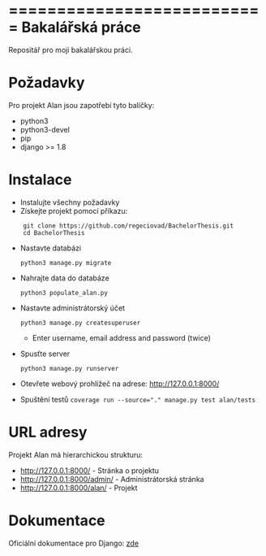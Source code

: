 ===========================
Bakalářská práce
===========================
Repositář pro moji bakalářskou práci.

Požadavky
============
Pro projekt Alan jsou zapotřebí tyto balíčky:
* python3
* python3-devel
* pip
* django >= 1.8

Instalace
============

* Instalujte všechny požadavky
* Získejte projekt pomocí příkazu:
```
    git clone https://github.com/regeciovad/BachelorThesis.git
    cd BachelorThesis
```
* Nastavte databázi

    `python3 manage.py migrate`

* Nahrajte data do databáze

    `python3 populate_alan.py`

* Nastavte administrátorský účet

    `python3 manage.py createsuperuser`
    * Enter username, email address and password (twice)

* Spusťte server

    `python3 manage.py runserver`

* Otevřete webový prohlížeč na adrese: http://127.0.0.1:8000/

* Spuštění testů
	`coverage run --source="." manage.py test alan/tests`

URL adresy
=============

Projekt Alan má hierarchickou strukturu:

* http://127.0.0.1:8000/ - Stránka o projektu
* http://127.0.0.1:8000/admin/ - Administrátorská stránka
* http://127.0.0.1:8000/alan/ - Projekt

Dokumentace
=============

Oficiální dokumentace pro Django: [zde](https://docs.djangoproject.com/en/1.8/)
